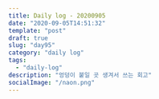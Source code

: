 ```yaml
---
title: Daily log - 20200905
date: "2020-09-05T14:51:32"
template: "post"
draft: true
slug: "day95"
category: "daily log"
tags:
  - "daily-log"
description: "엉덩이 붙일 곳 생겨서 쓰는 회고"
socialImage: "/naon.png"
---
```


<br>

